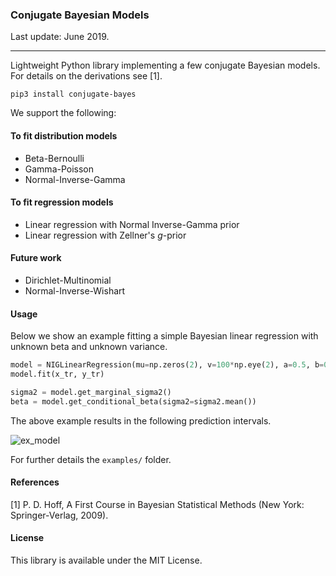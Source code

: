 ### Conjugate Bayesian Models

Last update: June 2019.

---

Lightweight Python library implementing a few conjugate Bayesian models. For details on the derivations see [1].

```
pip3 install conjugate-bayes
```

We support the following:

#### To fit distribution models

- Beta-Bernoulli
- Gamma-Poisson
- Normal-Inverse-Gamma

#### To fit regression models

- Linear regression with Normal Inverse-Gamma prior
- Linear regression with Zellner's *g*-prior

#### Future work

- Dirichlet-Multinomial
- Normal-Inverse-Wishart

#### Usage

Below we show an example fitting a simple Bayesian linear regression with unknown beta and unknown variance.

```python
model = NIGLinearRegression(mu=np.zeros(2), v=100*np.eye(2), a=0.5, b=0.5)
model.fit(x_tr, y_tr)

sigma2 = model.get_marginal_sigma2()
beta = model.get_conditional_beta(sigma2=sigma2.mean())
```

The above example results in the following prediction intervals.

![ex_model](examples/ex.png)

For further details the `examples/` folder.

#### References

[1] P. D. Hoff, A First Course in Bayesian Statistical Methods (New York: Springer-Verlag, 2009).

#### License

This library is available under the MIT License.